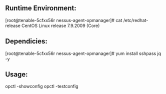 Runtime Environment:
--
[root@tenable-5cfxx56r nessus-agent-opmanager]# cat /etc/redhat-release
CentOS Linux release 7.9.2009 (Core)

Dependicies:
--
[root@tenable-5cfxx56r nessus-agent-opmanager]# yum install sshpass jq -y


Usage:
--
opctl -showconfig
opctl -testconfig
